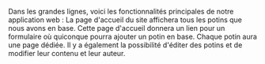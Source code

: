 Dans les grandes lignes, voici les fonctionnalités principales de notre application web :
La page d'accueil du site affichera tous les potins que nous avons en base.
Cette page d'accueil donnera un lien pour un formulaire où quiconque pourra ajouter un potin en base.
Chaque potin aura une page dédiée.
Il y a également la possibilité d'éditer des potins et de modifier leur contenu et leur auteur.